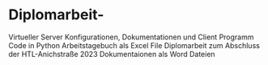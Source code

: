 # Diplomarbeit-
Virtueller Server Konfigurationen, Dokumentationen und Client Programm Code in Python
Arbeitstagebuch als Excel File
Diplomarbeit zum Abschluss der HTL-Anichstraße 2023
Dokumentaionen als Word Dateien

